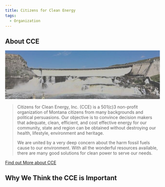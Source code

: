 ```yaml
---
title: Citizens for Clean Energy
tags:
  - Organization 
---
```


## About CCE

![Ryan Dam](img/ryan-dam.jpg)

> Citizens for Clean Energy, Inc. (CCE) is a 501(c)3 non-profit organization of Montana citizens from many backgrounds and political persuasions. Our objective is to convince decision makers that adequate, clean, efficient, and cost effective energy for our community, state and region can be obtained without destroying our health, lifestyle, environment and heritage.
>
> We are united by a very deep concern about the harm fossil fuels cause to our environment. With all the wonderful resources available, there are many good solutions for clean power to serve our needs.

[Find out More about CCE](https://www.ccemontana.org/)

## Why We Think the CCE is Important

